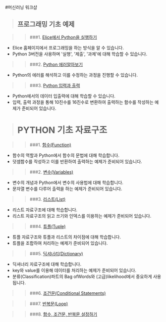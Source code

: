 #머신러닝 워크샵

>## 프로그래밍 기초 예제

>>###1. [Elice에서 Python을 실행하기](https://github.com/inerplat/KAIST-elice/blob/master/%EB%A8%B8%EC%8B%A0%EB%9F%AC%EB%8B%9D%20%EC%9B%8C%ED%81%AC%EC%83%B5/1.%20%ED%94%84%EB%A1%9C%EA%B7%B8%EB%9E%98%EB%B0%8D%20%EA%B8%B0%EC%B4%88%20%EC%98%88%EC%A0%9C/1.%20Elice%EC%97%90%EC%84%9C%20Python%EC%9D%84%EC%8B%A4%ED%96%89%ED%95%98%EA%B8%B0.py)
* Elice 홈페이지에서 프로그래밍을 하는 방식을 알 수 있습니다.
* Python 3버전을 사용하며 '실행', '제출', '과제'에 대해 학습할 수 있습니다.

>>###2. [Python 에러알아보기](https://github.com/inerplat/KAIST-elice/blob/master/%EB%A8%B8%EC%8B%A0%EB%9F%AC%EB%8B%9D%20%EC%9B%8C%ED%81%AC%EC%83%B5/1.%20%ED%94%84%EB%A1%9C%EA%B7%B8%EB%9E%98%EB%B0%8D%20%EA%B8%B0%EC%B4%88%20%EC%98%88%EC%A0%9C/2.%20Python%20%EC%97%90%EB%9F%AC%EC%95%8C%EC%95%84%EB%B3%B4%EA%B8%B0.py)
* Python의 에러를 해석하고 이를 수정하는 과정을 진행할 수 있습니다.

>>###3. [Python 입력과 출력](https://github.com/inerplat/KAIST-elice/blob/master/%EB%A8%B8%EC%8B%A0%EB%9F%AC%EB%8B%9D%20%EC%9B%8C%ED%81%AC%EC%83%B5/1.%20%ED%94%84%EB%A1%9C%EA%B7%B8%EB%9E%98%EB%B0%8D%20%EA%B8%B0%EC%B4%88%20%EC%98%88%EC%A0%9C/3.%20Python%20%EC%9E%85%EB%A0%A5%EA%B3%BC%20%EC%B6%9C%EB%A0%A5.py)
* Python에서의 데이터 입출력에 대해 학습할 수 있습니다.
* 입력, 출력 과정을 통해 10진수를 16진수로 변환하여 출력하는 함수를 작성하는 예제가 준비되어 있습니다.

># PYTHON 기초 자료구조

>>###1. [함수(Function)](https://github.com/inerplat/KAIST-elice/blob/master/%EB%A8%B8%EC%8B%A0%EB%9F%AC%EB%8B%9D%20%EC%9B%8C%ED%81%AC%EC%83%B5/2.%20PYTHON%20%EA%B8%B0%EC%B4%88%20%EC%9E%90%EB%A3%8C%EA%B5%AC%EC%A1%B0/1.%20%ED%95%A8%EC%88%98(Function).py)
 * 함수의 역할과 Python에서 함수의 문법에 대해 학습합니다.
 * 덧셈함수를 작성하고 이를 반환하여 출력하는 예제가 준비되어 있습니다.

>>###2. [변수(Variables)](https://github.com/inerplat/KAIST-elice/blob/master/%EB%A8%B8%EC%8B%A0%EB%9F%AC%EB%8B%9D%20%EC%9B%8C%ED%81%AC%EC%83%B5/2.%20PYTHON%20%EA%B8%B0%EC%B4%88%20%EC%9E%90%EB%A3%8C%EA%B5%AC%EC%A1%B0/2.%20%EB%B3%80%EC%88%98(Variables).py)
* 변수의 개념과 Python에서 변수의 사용법에 대해 학습합니다.
* 문자열 변수를 다루어 출력을 하는 예제가 준비되어 있습니다. 

>>###3. [리스트(List)](https://github.com/inerplat/KAIST-elice/blob/master/%EB%A8%B8%EC%8B%A0%EB%9F%AC%EB%8B%9D%20%EC%9B%8C%ED%81%AC%EC%83%B5/2.%20PYTHON%20%EA%B8%B0%EC%B4%88%20%EC%9E%90%EB%A3%8C%EA%B5%AC%EC%A1%B0/3.%20%EB%A6%AC%EC%8A%A4%ED%8A%B8(List).py)
* 리스트 자료구조에 대해 학습합니다.
* 리스트 자료구조의 읽고 쓰기와 인덱스를 이용하는 예제가 준비되어 있습니다.

>>###4. [튜플(Tuple)](https://github.com/inerplat/KAIST-elice/blob/master/%EB%A8%B8%EC%8B%A0%EB%9F%AC%EB%8B%9D%20%EC%9B%8C%ED%81%AC%EC%83%B5/2.%20PYTHON%20%EA%B8%B0%EC%B4%88%20%EC%9E%90%EB%A3%8C%EA%B5%AC%EC%A1%B0/4.%20%ED%8A%9C%ED%94%8C(Tuple).py)
* 튜플 자료구조와 튜플과 리스트의 차이점에 대해 학습합니다.
* 튜플을 조합하여 처리하는 예제가 준비되어 있습니다.										

>>###5. [딕셔너리(Dictionary)](https://github.com/inerplat/KAIST-elice/blob/master/%EB%A8%B8%EC%8B%A0%EB%9F%AC%EB%8B%9D%20%EC%9B%8C%ED%81%AC%EC%83%B5/2.%20PYTHON%20%EA%B8%B0%EC%B4%88%20%EC%9E%90%EB%A3%8C%EA%B5%AC%EC%A1%B0/5.%20%EB%94%95%EC%85%94%EB%84%88%EB%A6%AC(Dictionary).py)
* 딕셔너리 자료구조에 대해 학습합니다.
* key와 value를 이용해 데이터를 처리하는 예제가 준비되어 있습니다.
* 분류(Classification)파트의 Bag ofWords와 (고급)likelihood에서 중요하게 사용됩니다.

>>###6. [조건문(Conditional Statements)](https://github.com/inerplat/KAIST-elice/blob/master/%EB%A8%B8%EC%8B%A0%EB%9F%AC%EB%8B%9D%20%EC%9B%8C%ED%81%AC%EC%83%B5/2.%20PYTHON%20%EA%B8%B0%EC%B4%88%20%EC%9E%90%EB%A3%8C%EA%B5%AC%EC%A1%B0/6.%20%EC%A1%B0%EA%B1%B4%EB%AC%B8(Conditional%20Statements).py)

>>###7. [반복문(Loop)](https://github.com/inerplat/KAIST-elice/blob/master/%EB%A8%B8%EC%8B%A0%EB%9F%AC%EB%8B%9D%20%EC%9B%8C%ED%81%AC%EC%83%B5/2.%20PYTHON%20%EA%B8%B0%EC%B4%88%20%EC%9E%90%EB%A3%8C%EA%B5%AC%EC%A1%B0/7.%20%EB%B0%98%EB%B3%B5%EB%AC%B8(Loop).py)

>>###8. [함수, 조건문, 반복문 설정하기](https://github.com/inerplat/KAIST-elice/blob/master/%EB%A8%B8%EC%8B%A0%EB%9F%AC%EB%8B%9D%20%EC%9B%8C%ED%81%AC%EC%83%B5/2.%20PYTHON%20%EA%B8%B0%EC%B4%88%20%EC%9E%90%EB%A3%8C%EA%B5%AC%EC%A1%B0/8.%20%ED%95%A8%EC%88%98%2C%20%EC%A1%B0%EA%B1%B4%EB%AC%B8%2C%20%EB%B0%98%EB%B3%B5%EB%AC%B8%20%EC%84%A4%EC%A0%95%ED%95%98%EA%B8%B0.py)
